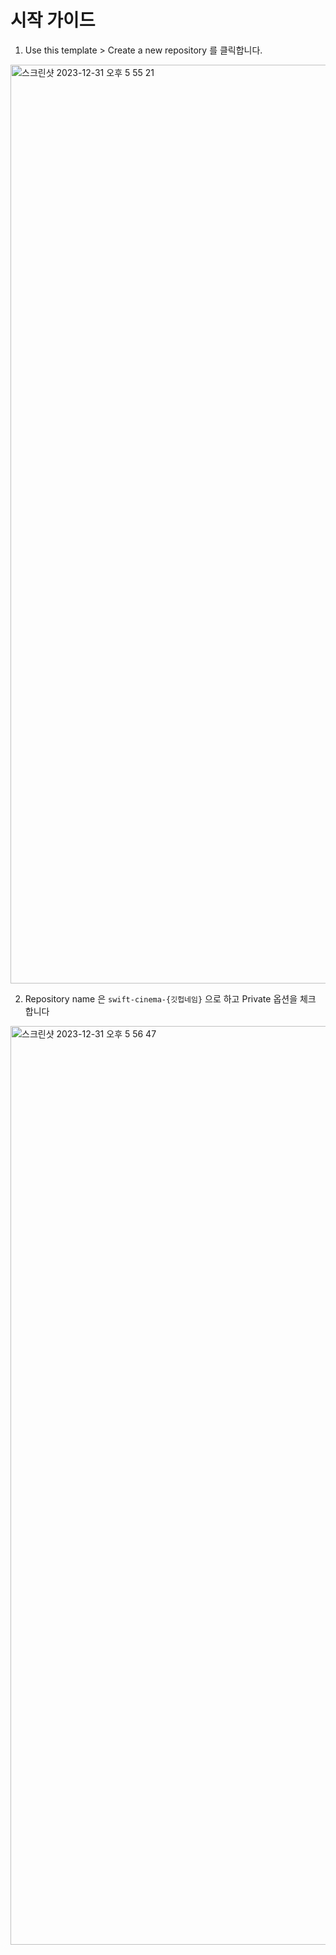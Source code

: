 # 시작 가이드

1. Use this template > Create a new repository 를 클릭합니다.
<img width="1470" alt="스크린샷 2023-12-31 오후 5 55 21" src="https://github.com/ku-ring/swift-cinema/assets/53814741/c86cf5ad-9495-4efb-b9e0-9f565ffd95af">

2. Repository name 은 `swift-cinema-{깃헙네임}` 으로 하고 Private 옵션을 체크 합니다
<img width="1470" alt="스크린샷 2023-12-31 오후 5 56 47" src="https://github.com/ku-ring/swift-cinema/assets/53814741/81e968ac-5d42-4d43-85ed-f9efb02af7d9">
